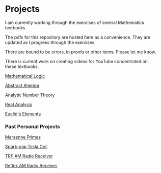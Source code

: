 # Projects

I am currently working through the exercises of several Mathematics textbooks.

The pdfs for this repository are hosted here as a convenience.  They are updated as I progress through the exercises.

There are bound to be errors, in proofs or other items. Please let me know.

There is current work on creating videos for YouTube concentrated on these textbooks.

[Mathematical Logic](https://newell.github.io/projects/classical_mathematical_logic_epstein)

[Abstract Algebra](https://newell.github.io/projects/abstract_algebra_dummit_and_foote)

[Analytic Number Theory](https://newell.github.io/projects/introduction_to_analytic_number_theory_apostol)

[Real Analysis](https://newell.github.io/projects/baby_rudin_3ed)

[Euclid's Elements](https://newell.github.io/projects/euclid)


### Past Personal Projects

[Mersenne Primes](https://newell.github.io/blog/mersenne-primes)

[Spark-gap Tesla Coil](https://newell.github.io/blog/spark-gap-tesla-coil)

[TRF AM Radio Receiver](https://newell.github.io/blog/trf-am-radio-receiver)

[Reflex AM Radio Receiver](https://newell.github.io/blog/reflex-am-radio-receiver)



